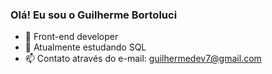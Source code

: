 ### Olá! Eu sou o Guilherme Bortoluci



- 🔭 Front-end developer
- 🌱 Atualmente estudando SQL 
- 📫 Contato através do e-mail: guilhermedev7@gmail.com        


